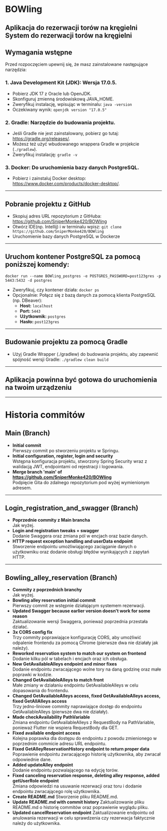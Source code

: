 # BOWling
Aplikacja do rezerwacji torów na kręgielni
System do rezerwacji torów na kręgielni
---
## Wymagania wstępne
Przed rozpoczęciem upewnij się, że masz zainstalowane następujące narzędzia:
### 1. Java Development Kit (JDK): Wersja 17.0.5.
- Pobierz JDK 17 z Oracle lub OpenJDK.
- Skonfiguruj zmienną środowiskową JAVA_HOME.
- Zweryfikuj instalację, wpisując w terminalu:
  `java -version`
- Oczekiwany wynik:
  `openjdk version "17.0.5"`
### 2. Gradle: Narzędzie do budowania projektu.
- Jeśli Gradle nie jest zainstalowany, pobierz go tutaj: https://gradle.org/releases/.
- Możesz też użyć wbudowanego wrappera Gradle w projekcie (`./gradlew`).
- Zweryfikuj instalację: `gradle -v`
### 3. Docker: Do uruchomienia bazy danych PostgreSQL.
- Pobierz i zainstaluj Docker desktop: https://www.docker.com/products/docker-desktop/.
---
## Pobranie projektu z GitHub
- Skopiuj adres URL repozytorium z GitHuba: https://github.com/SniperMonke420/BOWling
- Otwórz IDE(np. Intellij) i w terminalu wpisz: `git clone https://github.com/SniperMonke420/BOWling`
- Uruchomienie bazy danych PostgreSQL w Dockerze
---
## Uruchom kontener PostgreSQL za pomocą poniższej komendy:
`docker run --name BOWling_postgres -e POSTGRES_PASSWORD=post123gres -p 5443:5432 -d postgres`
- Zweryfikuj, czy kontener działa: `docker ps`
- Opcjonalnie: Połącz się z bazą danych za pomocą klienta PostgreSQL (np. DBeaver):
  - **Host:** `localhost`
  - **Port:** `5443`
  - **Użytkownik:** `postgres`
  - **Hasło:** `post123gres`
---
## Budowanie projektu za pomocą Gradle
- Użyj Gradle Wrapper (./gradlew) do budowania projektu, aby zapewnić spójność wersji Gradle:
  `./gradlew clean build`
---

## Aplikacja powinna być gotowa do uruchomienia na twoim urządzeniu

---

# Historia commitów

## Main (Branch)
- **Initial commit**  
  Pierwszy commit po stworzeniu projektu w Springu.
- **Initial configuration, register, login and security**  
  Wstępna konfiguracja projektu, stworzony Spring Security wraz z walidacją JWT, endpointami od rejestracji i logowania.
- **Merge branch 'main' of https://github.com/SniperMonke420/BOWling**  
  Podpięcie Gita do zdalnego repozytorium pod wyżej wymienionym adresem.

---

## Login_registration_and_swagger (Branch)
- **Poprzednie commity z Main brancha**  
  Jak wyżej.
- **Login and registration tweaks + swagger**  
  Dodanie Swaggera oraz zmiana pól w encjach oraz bazie danych.
- **HTTP request exception handling and userData endpoint**  
  Stworzenie endpointu umożliwiającego zaciąganie danych o użytkowniku oraz dodanie obsługi błędów wynikających z zapytań HTTP.

---

## Bowling_alley_reservation (Branch)
- **Commity z poprzednich branchy**  
  Jak wyżej.
- **Bowling alley reservation initial commit**  
  Pierwszy commit ze wstępnie działającym systemem rezerwacji.
- **Updated Swagger because earlier version doesn't work for some reason**  
  Zaktualizowanie wersji Swaggera, ponieważ poprzednia przestała działać.
- **3x CORS config fix**  
  Trzy commity poprawiające konfigurację CORS, aby umożliwić odpalenie frontendu za pomocą Chrome (pierwsze dwa nie działały jak należy).
- **Reworked reservation system to match our system on frontend**  
  Dodanie kilku pól w tabelach i encjach oraz ich obsługa.
- **New GetAvailableAlleys endpoint and minor fixes**  
  Dodanie endpointu zwracającego wolne tory na daną godzinę oraz małe poprawki w kodzie.
- **Changed GetAvailableAlleys to match front**  
  Małe zmiany w działaniu endpointu GetAvailableAlleys w celu dopasowania do frontendu.
- **Changed GetAvailableAlleys access, fixed GetAvailableAlleys access, fixed GetAllAlleys access**  
  Trzy jedno-liniowe commity naprawiające dostęp do endpointu GetAvailableAlleys (pierwsze dwa nie działały).
- **Made checkAvailability PathVariable**  
  Zmiana endpointu GetAvailableAlleys z RequestBody na PathVariable, ponieważ Flutter nie wspiera RequestBody dla GET.
- **Fixed available endpoint access**  
  Kolejna poprawka dla dostępu do endpointu z powodu zmienionego w poprzednim commicie adresu URL endpointu.
- **Fixed GetAlleyReservationHistory endpoint to return proper data**  
  Poprawienie endpointu zwracającego historię użytkownika, aby zwracał odpowiednie dane.
- **Added updateAlley endpoint**  
  Dodanie endpointu pozwalającego na edycję torów.
- **Fixed canceling reservation response, deleting alley response, added getUserRole endpoint**  
  Zmiana odpowiedzi na usuwanie rezerwacji oraz toru i dodanie endpointu zwracającego rolę użytkownika.
- **Create README.md**
  Stworzenie pliku README.md.
- **Update README.md with commit history**
  Zaktualizowanie pliku README.md o historię commitów oraz poprawienie wyglądu pliku.
- **Updated cancelReservation endpoint**
  Zaktualizowanie endpointu od anulowania rezerwacji w celu sprawdzenia czy rezerwacja faktycznie należy do użytkownika.